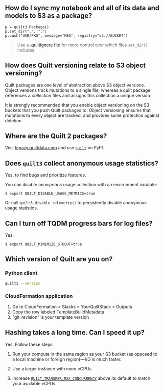 ## How do I sync my notebook and all of its data and models to S3 as a package?
```
p = quilt3.Package()
p.set_dir(".", ".")
p.push("USR/PKG", message="MSG", registry="s3://BUCKET")
```
> Use a [.quiltignore file](https://docs.quiltdata.com/advanced-usage/.quiltignore)
for more control over which files `set_dir()` includes.

## How does Quilt versioning relate to S3 object versioning?
Quilt packages are one level of abstraction above S3 object versions.
Object versions track mutations to a single file,
whereas a quilt package references a *collection* files and assigns this collection a unique version.

It is strongly recommended that you enable object versioning on the S3 buckets
that you push Quilt packages to.
Object versioning ensures that mutations to every object are tracked,
and provides some protection against deletion.

## Where are the Quilt 2 packages?
Visit [legacy.quiltdata.com](https://legacy.quiltdata.com/)
and use [`quilt`](https://pypi.org/project/quilt/) on PyPI.

## Does `quilt3` collect anonymous usage statistics?
Yes, to find bugs and prioritize features.

You can disable anonymous usage collection with an environment variable:
```
$ export QUILT_DISABLE_USAGE_METRICS=true
```

Or call `quilt3.disable_telemetry()`
to persistently disable anonymous usage statistics.

## Can I turn off TQDM progress bars for log files?

Yes:
```
$ export QUILT_MINIMIZE_STDOUT=true
```

## Which version of Quilt are you on?

### Python client
```bash
quilt3 --version
```

### CloudFormation application
1. Go to CloudFormation > Stacks > YourQuiltStack > Outputs
1. Copy the row labeled TemplateBuildMetadata
1. "git_revision" is your template version

## Hashing takes a long time. Can I speed it up?

Yes. Follow these steps:

1. Run your compute in the same region as your S3 bucket (as opposed to
a local machine or foreign region)—I/O is much faster.

1. Use a larger instance with more vCPUs.

1. Increase [`QUILT_TRANSFER_MAX_CONCURRENCY`](API%20Reference/cli.md#quilt_transfer_max_concurrency)
above its default to match your available vCPUs.
